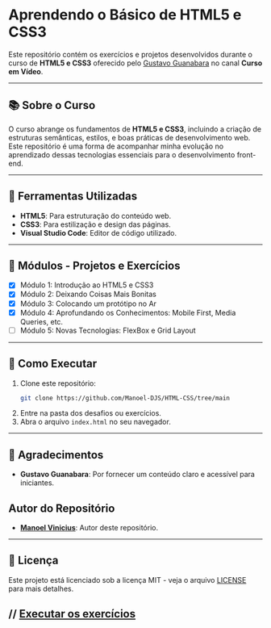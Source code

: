 # Aprendendo o Básico de HTML5 e CSS3
Este repositório contém os exercícios e projetos desenvolvidos durante o curso de **HTML5 e CSS3** oferecido pelo [Gustavo Guanabara](https://www.youtube.com/c/CursoemV%C3%ADdeo) no canal **Curso em Vídeo**.

---

## 📚 Sobre o Curso
O curso abrange os fundamentos de **HTML5 e CSS3**, incluindo a criação de estruturas semânticas, estilos, e boas práticas de desenvolvimento web. Este repositório é uma forma de acompanhar minha evolução no aprendizado dessas tecnologias essenciais para o desenvolvimento front-end.

---

## 🔧 Ferramentas Utilizadas
- **HTML5**: Para estruturação do conteúdo web.
- **CSS3**: Para estilização e design das páginas.
- **Visual Studio Code**: Editor de código utilizado.

---

## 🚀 Módulos - Projetos e Exercícios
- [x] Módulo 1: Introdução ao HTML5 e CSS3
- [x] Módulo 2: Deixando Coisas Mais Bonitas
- [x] Módulo 3: Colocando um protótipo no Ar
- [x] Módulo 4: Aprofundando os Conhecimentos: Mobile First, Media Queries, etc.
- [ ] Módulo 5: Novas Tecnologias: FlexBox e Grid Layout

---

## 📂 Como Executar
1. Clone este repositório:
    ```bash
    git clone https://github.com/Manoel-DJS/HTML-CSS/tree/main
    ```
2. Entre na pasta dos desafios ou exercícios.
3. Abra o arquivo `index.html` no seu navegador.

---

## 🤝 Agradecimentos
- **Gustavo Guanabara**: Por fornecer um conteúdo claro e acessível para iniciantes.

## Autor do Repositório
- **[Manoel Vinicius](https://github.com/Manoel-DJS)**: Autor deste repositório.
---

## 📝 Licença
Este projeto está licenciado sob a licença MIT - veja o arquivo [LICENSE](LICENSE) para mais detalhes.

  
// <a href="https://manoel-djs.github.io/HTML-CSS/Exerc%C3%ADcios/ex001/index.html">Executar os exercícios </a>
- 
